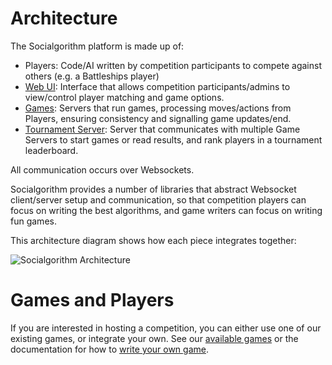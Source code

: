 # Architecture

The Socialgorithm platform is made up of:

* Players: Code/AI written by competition participants to compete against others (e.g. a Battleships player)
* [Web UI](https://play.socialgorithm.org/): Interface that allows competition participants/admins to view/control player matching and game options. 
* [Games](./games.md): Servers that run games, processing moves/actions from Players, ensuring consistency and signalling game updates/end.
* [Tournament Server](https://github.com/socialgorithm/tournament-server/): Server that communicates with multiple Game Servers to start games or read results, and rank players in a tournament leaderboard.

All communication occurs over Websockets. 

Socialgorithm provides a number of libraries that abstract Websocket client/server setup and communication, so that competition players can focus on writing the best algorithms, and game writers can focus on writing fun games.

This architecture diagram shows how each piece integrates together:

![Socialgorithm Architecture](architecture.png)

# Games and Players

If you are interested in hosting a competition, you can either use one of our existing games, or integrate your own. See our [available games](https://socialgorithm.org/workshops/) or the documentation for how to [write your own game](./games.md).